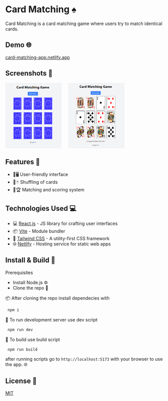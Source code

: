# Card Matching ♠️

Card Matching is a card matching game where users try to match identical cards.

  ## Demo  🌐
 [card-matching-app.netlify.app](https://card-matching-app.netlify.app) 


## Screenshots 📸
<div style="display: flex; flex-direction: row;">
    <img src="screenshots/cardmatching1.png" alt="Home Page" style="width: 35%; margin-right: 4%;">
    <img src="screenshots/cardmatchingwin1.png" alt="win" style="width: 35%;">
</div>


## Features 🌟

- 🌟🖥️ User-friendly interface
- 🔀🃏 Shuffling of cards
- 🎯🏆 Matching and scoring system


## Technologies Used 💻

- 💻 [React.js](https://reactjs.org/) - JS library for crafting user interfaces
- 📦 [Vite](https://vitejs.dev/) - Module bundler
- 🎨 [Tailwind CSS](https://tailwindcss.com/) - A utility-first CSS framework
- 🌐 [Netlify](https://www.netlify.com/) - Hosting service for static web apps


## Install & Build 🔧

Prerequisites

- Install Node.js ⚙️
- Clone the repo 🔄

📦 After cloning the repo install dependecies with



 ```sh 
  npm i
```
📡 To run development server use dev script
 ```sh 
  npm run dev
```
🔧 To build use build script
 ```sh 
  npm run build
```
after running scripts go to `http://localhost:5173` with your browser to use the app. 🌐






## License 📄

[MIT](https://choosealicense.com/licenses/mit/)
